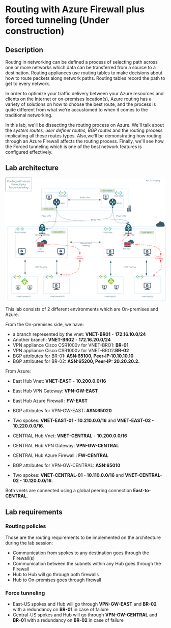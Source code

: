# Routing with Azure Firewall plus forced tunneling (Under construction)

## Description

Routing in networking can be defined a process of selecting path across one or more networks which data can be transferred from a source to a destination. Routing appliances use routing tables to make decisions about how to route packets along network paths. Routing tables record the path to get to every network.

In order to optimize your traffic delivery between your Azure resources and clients on the Internet or on-premises location(s), Azure routing has a variety of solutions on how to choose the best route, and the process is quite different from what we're accustomed to when it comes to the traditional networking.

In this lab, we'll be dissecting the routing process on Azure. We'll talk about the *system routes, user definer routes, BGP routes* and the routing process implicating all these routes types. Also,we'll be demonstrating how routing through an Azure Firewall affects the routing process. Finally, we'll see how the Forced tunneling which is one of the best network features is configured effectively.

## Lab architecture

![RoutingWithFW](https://github.com/Tchimwa/Routing-with-Azure-Firewall-plus-forced-tunneling/blob/main/images/Labtime3_Architecture.png)

This lab consists of 2 different environments which are On-premises and Azure.

From the On-premises side, we have:

- a branch represented by the vnet: **VNET-BR01** - **172.16.10.0/24**
- Another branch: **VNET-BR02** - **172.16.20.0/24**
- VPN appliance Cisco CSR1000v for VNET-BRO1: **BR-01**
- VPN appliance Cisco CSR1000v for VNET-BRO2:**BR-02**
- BGP attributes for BR-01: **ASN:65100, Peer-IP:10.10.10.10**
- BGP attributes for BR-02: **ASN:65200, Peer-IP: 20.20.20.2.**

From Azure:

- East Hub Vnet: **VNET-EAST** - **10.200.0.0/16**
- East Hub VPN Gateway: **VPN-GW-EAST**
- East Hub Azure Firewall : **FW-EAST**
- BGP attributes for VPN-GW-EAST: **ASN:65020**
- Two spokes: **VNET-EAST-01 - 10.210.0.0/16** and **VNET-EAST-02 - 10.220.0.0/16**.

- CENTRAL Hub Vnet: **VNET-CENTRAL** - **10.200.0.0/16**
- CENTRAL Hub VPN Gateway: **VPN-GW-CENTRAL**
- CENTRAL Hub Azure Firewall : **FW-CENTRAL**
- BGP attributes for VPN-GW-CENTRAL: **ASN:65010**
- Two spokes: **VNET-CENTRAL-01 - 10.110.0.0/16** and **VNET-CENTRAL-02 - 10.120.0.0/16**.

Both vnets are connected using a global peering connection **East-to-CENTRAL**.

## Lab requirements

### Routing policies

Those are the routing requirements to be implemented on the architecture during the lab session:

- Communication from spokes to any destination goes through the Firewall(s)
- Communication between the subnets within any Hub goes through the Firewall
- Hub to Hub will go through both firewalls
- Hub to On-premises goes through firewall

### Force tunneling

- East-US spokes and Hub will go through **VPN-GW-EAST** and **BR-02** with a redundancy on **BR-01** in case of failure
- Central-US spokes and Hub will go through **VPN-GW-CENTRAL** and **BR-01** with a redundancy on **BR-02** in case of failure


